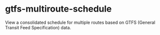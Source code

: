 gtfs-multiroute-schedule
========================

View a consolidated schedule for multiple routes based on GTFS (General Transit Feed Specification) data.

